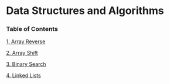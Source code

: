 # Data Structures and Algorithms

### Table of Contents
[1. Array Reverse](https://github.com/schwamman/data-structures-and-algorithms/blob/master/code-challenges/arrayReverse/README.md)  

[2. Array Shift](https://github.com/schwamman/data-structures-and-algorithms/blob/master/code-challenges/arrayShift/README.md)  

[3. Binary Search](https://github.com/schwamman/data-structures-and-algorithms/blob/master/code-challenges/arrayBinarySearch/README.md)  

[4. Linked Lists](https://github.com/schwamman/data-structures-and-algorithms/blob/master/linkedList/README.md)
